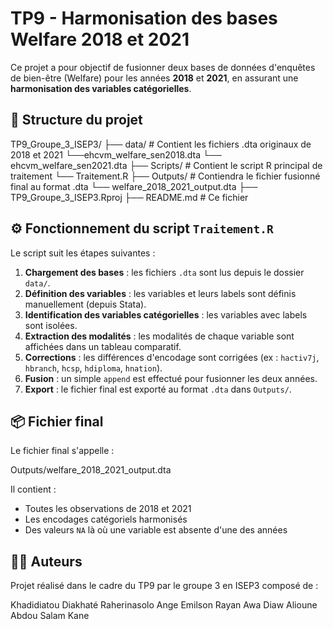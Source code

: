 # TP9 - Harmonisation des bases Welfare 2018 et 2021

Ce projet a pour objectif de fusionner deux bases de données d'enquêtes de bien-être (Welfare) pour les années **2018** et **2021**, en assurant une **harmonisation des variables catégorielles**.

## 📁 Structure du projet

TP9_Groupe_3_ISEP3/ 
├── data/ # Contient les fichiers .dta originaux de 2018 et 2021 
 └──ehcvm_welfare_sen2018.dta 
 └── ehcvm_welfare_sen2021.dta 
├── Scripts/ # Contient le script R principal de traitement 
 └── Traitement.R 
├── Outputs/ # Contiendra le fichier fusionné final au format .dta 
 └── welfare_2018_2021_output.dta 
├── TP9_Groupe_3_ISEP3.Rproj 
├── README.md # Ce fichier


## ⚙️ Fonctionnement du script `Traitement.R`

Le script suit les étapes suivantes :

1. **Chargement des bases** : les fichiers `.dta` sont lus depuis le dossier `data/`.
2. **Définition des variables** : les variables et leurs labels sont définis manuellement (depuis Stata).
3. **Identification des variables catégorielles** : les variables avec labels sont isolées.
4. **Extraction des modalités** : les modalités de chaque variable sont affichées dans un tableau comparatif.
5. **Corrections** : les différences d'encodage sont corrigées (ex : `hactiv7j`, `hbranch`, `hcsp`, `hdiploma`, `hnation`).
6. **Fusion** : un simple `append` est effectué pour fusionner les deux années.
7. **Export** : le fichier final est exporté au format `.dta` dans `Outputs/`.

## 📦 Fichier final

Le fichier final s'appelle :

Outputs/welfare_2018_2021_output.dta


Il contient :
- Toutes les observations de 2018 et 2021
- Les encodages catégoriels harmonisés
- Des valeurs `NA` là où une variable est absente d'une des années

## 👨‍💻 Auteurs

Projet réalisé dans le cadre du TP9 par le groupe 3 en ISEP3 composé de :

Khadidiatou Diakhaté
Raherinasolo Ange Emilson Rayan
Awa Diaw
Alioune Abdou Salam Kane


